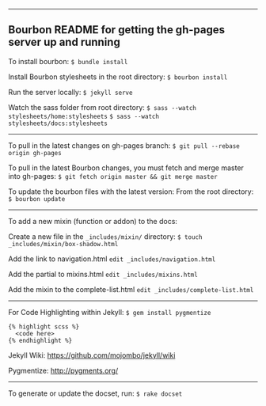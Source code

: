 ------------------------------------------------------------------------------------------
Bourbon README for getting the gh-pages server up and running
------------------------------------------------------------------------------------------

To install bourbon:
    `$ bundle install`

Install Bourbon stylesheets in the root directory:
    `$ bourbon install`

Run the server locally:
    `$ jekyll serve`

Watch the sass folder from root directory:
    `$ sass --watch stylesheets/home:stylesheets`
    `$ sass --watch stylesheets/docs:stylesheets`

------------------------------------------------------------------------------------------

To pull in the latest changes on gh-pages branch:
    `$ git pull --rebase origin gh-pages`

To pull in the latest Bourbon changes, you must fetch and merge master into gh-pages:
    `$ git fetch origin master && git merge master`

To update the bourbon files with the latest version:
From the root directory:
    `$ bourbon update`

------------------------------------------------------------------------------------------

To add a new mixin (function or addon) to the docs:

Create a new file in the `_includes/mixin/` directory:
    `$ touch _includes/mixin/box-shadow.html`

Add the link to navigation.html
    `edit _includes/navigation.html`

Add the partial to mixins.html
    `edit _includes/mixins.html`

Add the mixin to the complete-list.html
    `edit _includes/complete-list.html`

------------------------------------------------------------------------------------------

For Code Highlighting within Jekyll:
    `$ gem install pygmentize`

    {% highlight scss %}
      <code here>
    {% endhighlight %}


Jekyll Wiki:
https://github.com/mojombo/jekyll/wiki

Pygmentize:
http://pygments.org/

------------------------------------------------------------------------------------------

To generate or update the docset, run:
    `$ rake docset`
